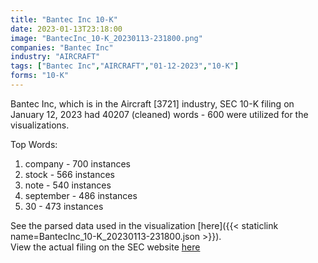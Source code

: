 ```yaml
---
title: "Bantec Inc 10-K"
date: 2023-01-13T23:18:00
image: "BantecInc_10-K_20230113-231800.png"
companies: "Bantec Inc"
industry: "AIRCRAFT"
tags: ["Bantec Inc","AIRCRAFT","01-12-2023","10-K"]
forms: "10-K"
---
```

Bantec Inc, which is in the Aircraft [3721] industry, SEC 10-K filing on January 12, 2023 had 40207 (cleaned) words - 600 were utilized for the visualizations.

Top Words:
1. company - 700 instances
2. stock - 566 instances
3. note - 540 instances
4. september - 486 instances
5. 30 - 473 instances


See the parsed data used in the visualization [here]({{< staticlink name=BantecInc_10-K_20230113-231800.json >}}).  
View the actual filing on the SEC website [here](https://www.sec.gov/Archives/edgar/data/1704795/0001213900-23-002427.txt)